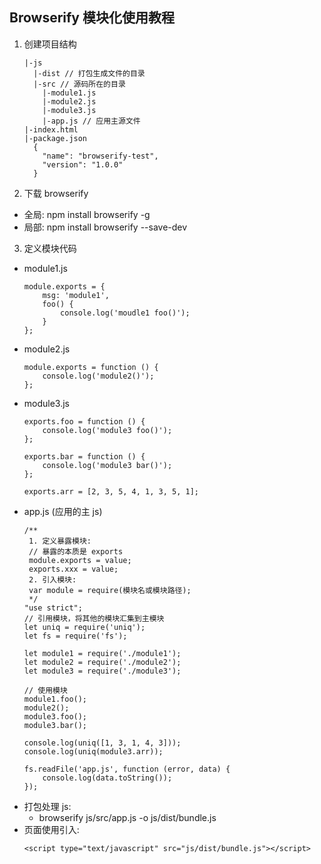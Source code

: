 ## Browserify 模块化使用教程
1. 创建项目结构
   ```
   |-js
     |-dist // 打包生成文件的目录
     |-src // 源码所在的目录
       |-module1.js
       |-module2.js
       |-module3.js
       |-app.js // 应用主源文件
   |-index.html
   |-package.json
     {
       "name": "browserify-test",
       "version": "1.0.0"
     }
   ```
2. 下载 browserify
  * 全局: npm install browserify -g
  * 局部: npm install browserify --save-dev
3. 定义模块代码
  * module1.js
    ```
    module.exports = {
        msg: 'module1',
        foo() {
            console.log('moudle1 foo()');
        }
    };
    ```
  * module2.js
    ```
    module.exports = function () {
        console.log('module2()');
    };
    ```
  * module3.js
    ```
    exports.foo = function () {
        console.log('module3 foo()');
    };
    
    exports.bar = function () {
        console.log('module3 bar()');
    };
    
    exports.arr = [2, 3, 5, 4, 1, 3, 5, 1];
    ```
  * app.js (应用的主 js)
    ```
    /**
     1. 定义暴露模块:
     // 暴露的本质是 exports
     module.exports = value;
     exports.xxx = value;
     2. 引入模块:
     var module = require(模块名或模块路径);
     */
    "use strict";
    // 引用模块，将其他的模块汇集到主模块
    let uniq = require('uniq');
    let fs = require('fs');
    
    let module1 = require('./module1');
    let module2 = require('./module2');
    let module3 = require('./module3');
    
    // 使用模块
    module1.foo();
    module2();
    module3.foo();
    module3.bar();
    
    console.log(uniq([1, 3, 1, 4, 3]));
    console.log(uniq(module3.arr));
    
    fs.readFile('app.js', function (error, data) {
        console.log(data.toString());
    });
    ```
* 打包处理 js:
  * browserify js/src/app.js -o js/dist/bundle.js 
* 页面使用引入:
  ```
  <script type="text/javascript" src="js/dist/bundle.js"></script> 
  ```